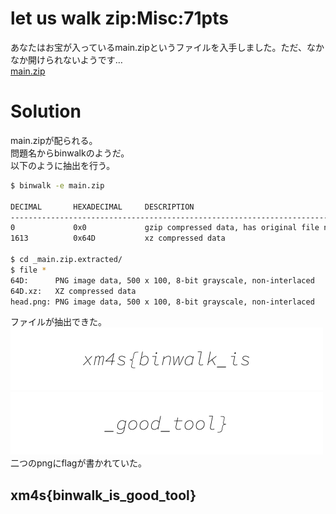 # let us walk zip:Misc:71pts
あなたはお宝が入っているmain.zipというファイルを入手しました。ただ、なかなか開けられないようです…  
[main.zip](main.zip)  

# Solution
main.zipが配られる。  
問題名からbinwalkのようだ。  
以下のように抽出を行う。  
```bash
$ binwalk -e main.zip

DECIMAL       HEXADECIMAL     DESCRIPTION
--------------------------------------------------------------------------------
0             0x0             gzip compressed data, has original file name: "head.png", from Unix, last modified: 2020-12-19 23:58:53
1613          0x64D           xz compressed data

$ cd _main.zip.extracted/
$ file *
64D:      PNG image data, 500 x 100, 8-bit grayscale, non-interlaced
64D.xz:   XZ compressed data
head.png: PNG image data, 500 x 100, 8-bit grayscale, non-interlaced
```
ファイルが抽出できた。  
![64D](64D)  
![head.png](head.png)  
二つのpngにflagが書かれていた。  

## xm4s{binwalk_is_good_tool}
